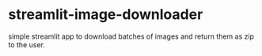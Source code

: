 # streamlit-image-downloader
simple streamlit app to download batches of images and return them as zip to the user.
